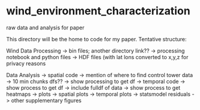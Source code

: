 # wind_environment_characterization
raw data and analysis for paper

This directory will be the home to code for my paper. Tentative structure:

Wind Data Processing 
  -> bin files; another directory link??
  -> processing notebook and python files
  -> HDF files (with lat lons converted to x,y,z for privacy reasons
 
 Data Analysis
  -> spatial code
    -> mention of where to find control tower data 
    -> 10 min chunks dfs??
    -> show processing to get df
  -> temporal code
    -> show process to get df
    -> include fulldf of data
    -> show process to get heatmaps
  -> plots 
    -> spatial plots
    -> temporal plots
    -> statsmodel residuals 
    -> other supplementary figures

